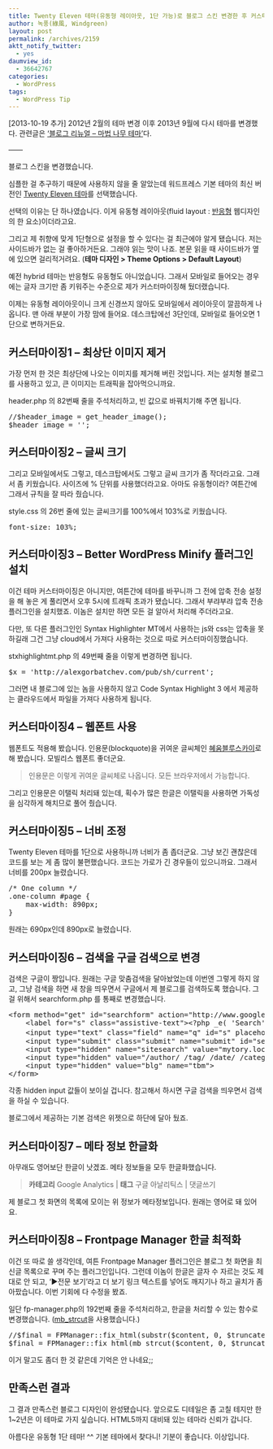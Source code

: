 ```yaml
---
title: Twenty Eleven 테마(유동형 레이아웃, 1단 가능)로 블로그 스킨 변경한 후 커스터마이징 했습니다
author: 녹풍(綠風, Windgreen)
layout: post
permalink: /archives/2159
aktt_notify_twitter:
  - yes
daumview_id:
  - 36642767
categories:
  - WordPress
tags:
  - WordPress Tip
---
```

[2013-10-19 추가] 2012년 2월의 테마 변경 이후 2013년 9월에 다시 테마를 변경했다. 관련글은 [&#8216;블로그 리뉴얼 – 마법 나무 테마&#8217;][1]다.

&#8212;&#8212;

블로그 스킨을 변경했습니다.

심플한 걸 추구하기 때문에 사용하지 않을 줄 알았는데 워드프레스 기본 테마의 최신 버전인 [Twenty Eleven 테마][2]를 선택했습니다.

선택의 이유는 단 하나였습니다. 이게 유동형 레이아웃(fluid layout : [반응형][3] 웹디자인의 한 요소)이더라고요.

그리고 제 취향에 맞게 1단형으로 설정을 할 수 있다는 걸 최근에야 알게 됐습니다. 저는 사이드바가 없는 걸 좋아하거든요. 그래야 읽는 맛이 나죠. 본문 읽을 때 사이드바가 옆에 있으면 걸리적거려요. (**테마 디자인 > Theme Options > Default Layout**)

예전 hybrid 테마는 반응형도 유동형도 아니었습니다. 그래서 모바일로 들어오는 경우에는 글자 크기만 좀 키워주는 수준으로 제가 커스터마이징해 뒀더랬습니다.

이제는 유동형 레이아웃이니 크게 신경쓰지 않아도 모바일에서 레이아웃이 깔끔하게 나옵니다. 맨 아래 부분이 가장 맘에 들어요. 데스크탑에선 3단인데, 모바일로 들어오면 1단으로 변하거든요.

## 커스터마이징1 &#8211; 최상단 이미지 제거

가장 먼저 한 것은 최상단에 나오는 이미지를 제거해 버린 것입니다. 저는 설치형 블로그를 사용하고 있고, 큰 이미지는 트래픽을 잡아먹으니까요.

header.php 의 82번째 줄을 주석처리하고, 빈 값으로 바꿔치기해 주면 됩니다.

<pre class="brush: php; gutter: true; first-line: 82">//$header_image = get_header_image();
$header_image = &#039;&#039;;</pre>

## 커스터마이징2 &#8211; 글씨 크기

그리고 모바일에서도 그렇고, 데스크탑에서도 그렇고 글씨 크기가 좀 작더라고요. 그래서 좀 키웠습니다. 사이즈에 % 단위를 사용했더라고요. 아마도 유동형이라? 여튼간에 그래서 규칙을 잘 따라 줬습니다.

style.css 의 26번 줄에 있는 글씨크기를 100%에서 103%로 키웠습니다.

<pre class="brush: css; gutter: true; first-line: 26">font-size: 103%;</pre>

<h2 class="brush: css; gutter: true; first-line: 26">
  커스터마이징3 &#8211; Better WordPress Minify 플러그인 설치
</h2>

<p class="brush: css; gutter: true; first-line: 26">
  이건 테마 커스터마이징은 아니지만, 여튼간에 테마를 바꾸니까 그 전에 압축 전송 설정을 해 놓은 게 풀리면서 오후 5시에 트래픽 초과가 됐습니다. 그래서 부랴부랴 압축 전송 플러그인을 설치했죠. 이놈은 설치만 하면 모든 걸 알아서 처리해 주더라고요.
</p>

<p class="brush: css; gutter: true; first-line: 26">
  다만, 또 다른 플러그인인 Syntax Highlighter MT에서 사용하는 js와 css는 압축을 못하길래 그건 그냥 cloud에서 가져다 사용하는 것으로 따로 커스터마이징했습니다.
</p>

<p class="brush: css; gutter: true; first-line: 26">
  stxhighlightmt.php 의 49번째 줄을 이렇게 변경하면 됩니다.
</p>

<pre class="brush: php; gutter: true; first-line: 49">$x = &#039;http://alexgorbatchev.com/pub/sh/current&#039;;</pre>

<p class="brush: php; gutter: true; first-line: 49">
  그러면 내 블로그에 있는 놈을 사용하지 않고 Code Syntax Highlight 3 에서 제공하는 클라우드에서 파일을 가져다 사용하게 됩니다.
</p>

<h2 class="brush: php; gutter: true; first-line: 49">
  커스터마이징4 &#8211; 웹폰트 사용
</h2>

<p class="brush: php; gutter: true; first-line: 49">
  웹폰트도 적용해 봤습니다. 인용문(blockquote)을 귀여운 글씨체인 <a href="http://api.mobilis.co.kr/webfonts/font_usage.html?fontface=HeummBlueSkyWeb">혜움블루스카이</a>로 해 봤습니다. 모빌리스 웹폰트 좋더군요.
</p>

> <p class="brush: php; gutter: true; first-line: 49">
>   인용문은 이렇게 귀여운 글씨체로 나옵니다. 모든 브라우저에서 가능합니다.
> </p>

<p class="brush: php; gutter: true; first-line: 49">
  그리고 인용문은 이탤릭 처리돼 있는데, 획수가 많은 한글은 이탤릭을 사용하면 가독성을 심각하게 해치므로 풀어 줬습니다.
</p>

<h2 class="brush: php; gutter: true; first-line: 49">
  커스터마이징5 &#8211; 너비 조정
</h2>

<p class="brush: php; gutter: true; first-line: 49">
  Twenty Eleven 테마를 1단으로 사용하니까 너비가 좀 좁더군요. 그냥 보긴 괜찮은데 코드를 보는 게 좀 많이 불편했습니다. 코드는 가로가 긴 경우들이 있으니까요. 그래서 너비를 200px 늘렸습니다.
</p>

<pre class="brush: css; gutter: true; first-line: 193">/* One column */
.one-column #page {
	max-width: 890px;
}</pre>

<p class="brush: php; gutter: true; first-line: 49">
  원래는 690px인데 890px로 늘렸습니다.
</p>

<h2 class="brush: php; gutter: true; first-line: 49">
  커스터마이징6 &#8211; 검색을 구글 검색으로 변경
</h2>

<p class="brush: php; gutter: true; first-line: 49">
  검색은 구글이 짱입니다. 원래는 구글 맞춤검색을 달아놨었는데 이번엔 그렇게 하지 않고, 그냥 검색을 하면 새 창을 띄우면서 구글에서 제 블로그를 검색하도록 했습니다. 그걸 위해서 searchform.php 를 통째로 변경했습니다.
</p>

<pre class="brush: html; gutter: true; first-line: 1">&lt;form method="get" id="searchform" action="http://www.google.co.kr/search" target="_blank"&gt;
	&lt;label for="s" class="assistive-text"&gt;&lt;?php _e( &#039;Search&#039;, &#039;twentyeleven&#039; ); ?&gt;&lt;/label&gt;
	&lt;input type="text" class="field" name="q" id="s" placeholder="&lt;?php esc_attr_e( &#039;검색&#039;, &#039;twentyeleven&#039; ); ?&gt;" /&gt;
	&lt;input type="submit" class="submit" name="submit" id="searchsubmit" value="&lt;?php esc_attr_e( &#039;Search&#039;, &#039;twentyeleven&#039; ); ?&gt;" /&gt;
	&lt;input type="hidden" name="sitesearch" value="mytory.local/archives/"&gt;
	&lt;input type="hidden" value="/author/ /tag/ /date/ /category/" name="as_eq"&gt;
	&lt;input type="hidden" value="blg" name="tbm"&gt;
&lt;/form&gt;</pre>

<p class="brush: php; gutter: true; first-line: 49">
  각종 hidden input 값들이 보이실 겁니다. 참고해서 하시면 구글 검색을 띄우면서 검색을 하실 수 있습니다.
</p>

<p class="brush: php; gutter: true; first-line: 49">
  블로그에서 제공하는 기본 검색은 위젯으로 하단에 달아 뒀죠.
</p>

<h2 class="brush: php; gutter: true; first-line: 49">
  커스터마이징7 &#8211; 메타 정보 한글화
</h2>

<p class="brush: php; gutter: true; first-line: 49">
  아무래도 영어보단 한글이 낫겠죠. 메타 정보들을 모두 한글화했습니다.
</p>

> <p class="brush: php; gutter: true; first-line: 49">
>   <strong>카테고리</strong> Google Analytics | <strong>태그</strong> 구글 아날리틱스 | 댓글쓰기
> </p>

<p class="brush: php; gutter: true; first-line: 49">
  제 블로그 첫 화면의 목록에 모이는 위 정보가 메타정보입니다. 원래는 영어로 돼 있어요.
</p>

<h2 class="brush: php; gutter: true; first-line: 49">
  커스터마이징8 &#8211; Frontpage Manager 한글 최적화
</h2>

<p class="brush: php; gutter: true; first-line: 49">
  이건 또 따로 쓸 생각인데, 여튼 Frontpage Manager 플러그인은 블로그 첫 화면을 최신글 목록으로 꾸며 주는 플러그인입니다. 그런데 이놈이 한글은 글자 수 자르는 것도 제대로 안 되고, &#8216;▶전문 보기&#8217;라고 더 보기 링크 텍스트를 넣어도 깨지기나 하고 골치가 좀 아팠습니다. 이번 기회에 다 수정을 봤죠.
</p>

<p class="brush: php; gutter: true; first-line: 49">
  일단 fp-manager.php의 192번째 줄을 주석처리하고, 한글을 처리할 수 있는 함수로 변경했습니다. (<a title="[PHP] 문자열 자르고 말줄임표 붙이는 함수" href="http://mytory.local/archives/1036">mb_strcut</a>을 사용했습니다.)
</p>

<pre class="brush: php; first-line: 192">//$final = FPManager::fix_html(substr($content, 0, $truncate), $ending);
$final = FPManager::fix_html(mb_strcut($content, 0, $truncate, &#039;utf-8&#039;), $ending);</pre>

<p class="brush: php; gutter: true; first-line: 192">
  이거 말고도 좀더 한 것 같은데 기억은 안 나네요;;
</p>

<h2 class="brush: php; gutter: true; first-line: 192">
  만족스런 결과
</h2>

그 결과 만족스런 블로그 디자인이 완성됐습니다. 앞으로도 디테일은 좀 고칠 테지만 한 1~2년은 이 테마로 가지 싶습니다. HTML5까지 대비돼 있는 테마라 신뢰가 갑니다.

아름다운 유동형 1단 테마! ^^ 기본 테마에서 찾다니! 기분이 좋습니다. 이상입니다.

 [1]: http://mytory.local/archives/10961
 [2]: http://wordpress.org/extend/themes/twentyeleven
 [3]: http://hyeonseok.com/soojung/webstandards/2011/02/05/638.html